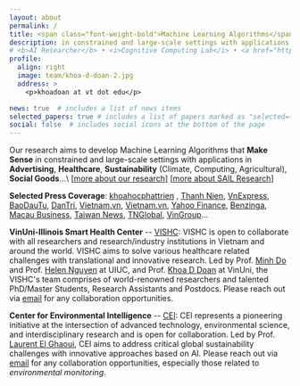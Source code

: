 ```yaml
---
layout: about
permalink: /
title: <span class="font-weight-bold">Machine Learning Algorithms</span> that Make Sense
description: in constrained and large-scale settings with applications in <strong>Advertising</strong>, <strong>Healthcare</strong>, <strong>Sustainability</strong> (Climate, Computing, Agricultural), <strong>Social Goods</strong>...
# <b>AI Researcher</b> • <i>Cognitive Computing Lab</i> • <a href="http://research.baidu.com/">Baidu Research</a> | <b><a href="https://en.wikipedia.org/wiki/M%E1%BB%B9_Tho">Vietnamese</a></b>
profile:
  align: right
  image: team/khoa-d-doan-2.jpg
  address: >
    <p>khoadoan at vt dot edu</p>

news: true  # includes a list of news items
selected_papers: true # includes a list of papers marked as "selected={true}"
social: false  # includes social icons at the bottom of the page
---
```

Our research aims to develop <span class="font-weight-bold">Machine Learning Algorithms</span> that **Make Sense** in constrained and large-scale settings with applications in <strong>Advertising</strong>, <strong>Healthcare</strong>, <strong>Sustainability</strong> (Climate, Computing, Agricultural), <strong>Social Goods</strong>...\\
[[more about our research](research)] [[more about SAIL Research](https://sail-research.com/)]

**Selected Press Coverage**:  [khoahocphattrien](https://khoahocphattrien.vn/cong-nghe/bill-melinda-gates-foundation-tai-tro-cho-vinuni-xay-dung-chatbot-cham-soc-suc-khoe-phu-khoa/20230814063044566p1c859.htm)
, [Thanh Nien](https://thanhnien.vn/du-an-khoa-hoc-viet-nam-duoc-to-chuc-quoc-te-tai-tro-1-trieu-bang-anh-185240608100441358.htm), [VnExpress](https://vnexpress.net/nha-khoa-hoc-viet-gianh-giai-thuong-toan-cau-ve-suc-khoe-4756007.html), [BaoDauTu](https://baodautu.vn/vinuni-gianh-giai-thuong-lon-nhat-tri-gia-1-trieu-bang-anh-trong-cuoc-thi-thu-thach-toan-cau-trinity-d217179.html), [DanTri](https://dantri.com.vn/suc-khoe/vinuni-gianh-giai-thuong-cao-nhat-trong-cuoc-thi-thu-thach-trinity-20240608160801634.htm), [Vietnam.vn](https://www.vietnam.vn/vinuni-gianh-giai-thuong-lon-trong-cuoc-thi-toan-cau/), [Vietnam.vn](https://www.vietnam.vn/vinuni-gianh-giai-thuong-lon-trong-cuoc-thi-toan-cau/), [Yahoo Finance](https://sg.finance.yahoo.com/news/vinuni-won-1-million-global-104000008.html), [Benzinga](https://www.benzinga.com/content/39240305/vinuni-won-1-million-global-grand-prize-in-the-trinity-challenge),  [Macau Business](https://www.macaubusiness.com/vinuni-won-1-million-global-grand-prize-in-the-trinity-challenge/), [Taiwan News](https://www.taiwannews.com.tw/news/5886511), [TNGlobal](https://technode.global/2024/06/25/from-science-fiction-to-reality-how-a-vietnamese-ai-platform-powered-by-human-ingenuity-could-save-millions-of-lives/), [VinGroup](https://www.vingroup.net/tin-tuc-su-kien/bai-viet/3124/vinuni-gianh-giai-thuong-lon-nhat-tri-gia-1-trieu-bang-anh-trong-cuoc-thi-thu-thach-toan-cau-trinity)...

**VinUni-Illinois Smart Health Center** -- [VISHC](smarthealth.vinuni.edu.vn): VISHC is open to collaborate with all researchers and research/industry institutions in Vietnam and around the world. VISHC aims to solve various healthcare related challenges with translational and innovative research. Led by Prof. [Minh Do](https://ece.illinois.edu/about/directory/faculty/minhdo) and Prof. [Helen Nguyen](https://cee.illinois.edu/directory/profile/thn) at UIUC, and Prof. [Khoa D Doan](https://vinuni.edu.vn/people/khoa-d-doan-phd/) at VinUni, the VISHC's team comprises of world-renowned researchers and talented PhD/Master Students, Research Assistants and Postdocs. Please reach out via [email](mailto:khoa.dd@vinuni.edu.vn) for any collaboration opportunities.

**Center for Environmental Intelligence** -- [CEI](https://cei.vinuni.edu.vn/): CEI represents a pioneering initiative at the intersection of advanced technology, environmental science, and interdisciplinary research and is open for collaboration. Led by Prof. [Laurent El Ghaoui](https://vinuni.edu.vn/people/laurent-el-ghaoui-phd-2/), CEI aims to address critical global sustainability challenges with innovative approaches based on AI. Please reach out via [email](mailto:khoa.dd@vinuni.edu.vn) for any collaboration opportunities, especially those related to *environmental monitoring*.

<!-- Here at **MAIL**, We develop computational frameworks that enable existing complex/deep models to be more suitable for practical uses. We focus on improving the following aspects of existing models: (i) training/inference, (ii) realistic assumptions, (iii) algorithmic robustness, and (iv) efficiency in constrained settings. Most of our ML/AI solutions center around large-scale approaches that have low computational complexity and require less human effort. 

[more about our research](research/) -->